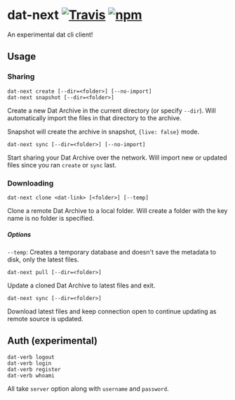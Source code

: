 # dat-next [![Travis](https://img.shields.io/travis/joehand/dat-next.svg?style=flat-square)](https://travis-ci.org/joehand/dat-next) [![npm](https://img.shields.io/npm/v/dat-next.svg?style=flat-square)](https://npmjs.org/package/dat-next)

An experimental dat cli client!

## Usage

### Sharing

```
dat-next create [--dir=<folder>] [--no-import]
dat-next snapshot [--dir=<folder>]
```

Create a new Dat Archive in the current directory (or specify `--dir`). Will automatically import the files in that directory to the archive.

Snapshot will create the archive in snapshot, `{live: false}` mode.

```
dat-next sync [--dir=<folder>] [--no-import]
```

Start sharing your Dat Archive over the network. Will import new or updated files since you ran `create` or `sync` last.

### Downloading

```
dat-next clone <dat-link> [<folder>] [--temp]
```

Clone a remote Dat Archive to a local folder. Will create a folder with the key name is no folder is specified.

##### Options

`--temp`: Creates a temporary database and doesn't save the metadata to disk, only the latest files.

```
dat-next pull [--dir=<folder>]
```

Update a cloned Dat Archive to latest files and exit.

```
dat-next sync [--dir=<folder>]
```

Download latest files and keep connection open to continue updating as remote source is updated.

## Auth (experimental)

```
dat-verb logout
dat-verb login
dat-verb register
dat-verb whoami
```

All take `server` option along with `username` and `password`.
